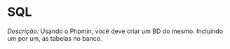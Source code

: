 # SQL

*Descrição:* Usando o Phpmin, você deve criar um BD do mesmo. Incluindo um por um, as tabelas no banco.


